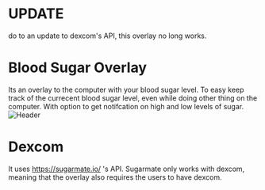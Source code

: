 # UPDATE
do to an update to dexcom's API, this overlay no long works.

# Blood Sugar Overlay
Its an overlay to the computer with your blood sugar level. To easy keep track of the currecent blood sugar level, even while doing other thing on the computer. With option to get notifcation on high and low levels of sugar.
![Header](https://user-images.githubusercontent.com/74210896/211873097-e92c2942-b02c-4585-bbf2-5d826e044f7c.png)

# Dexcom
It uses https://sugarmate.io/ 's API. Sugarmate only works with dexcom, meaning that the overlay also requires the users to have dexcom.

